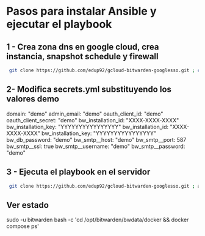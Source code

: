 # Pasos para instalar Ansible y ejecutar el playbook

## 1 - Crea zona dns en google cloud, crea instancia, snapshot schedule y firewall

```bash
 git clone https://github.com/edup92/gcloud-bitwarden-googlesso.git ; chmod +x gcloud-bitwarden-googlesso/gcloud.sh ; gcloud-bitwarden-googlesso/gcloud.sh
```


## 2- Modifica secrets.yml substituyendo los valores demo

domain: "demo"
admin_email: "demo"
oauth_client_id: "demo"
oauth_client_secret: "demo"
bw_installation_id: "XXXX-XXXX-XXXX"
bw_installation_key: "YYYYYYYYYYYYYYYY"
bw_installation_id: "XXXX-XXXX-XXXX"
bw_installation_key: "YYYYYYYYYYYYYYYY"
bw_db_password: "demo"
bw_smtp__host: "demo"
bw_smtp__port: 587
bw_smtp__ssl: true
bw_smtp__username: "demo"
bw_smtp__password: "demo"


## 3 - Ejecuta el playbook en el servidor

```bash
 git clone https://github.com/edup92/gcloud-bitwarden-googlesso.git ; ansible-playbook gcloud-bitwarden-ssogoogle/main.yml --connection=local -e @gcloud-bitwarden-ssogoogle/secrets.yml
```

## Ver estado

sudo -u bitwarden bash -c 'cd /opt/bitwarden/bwdata/docker && docker compose ps'

